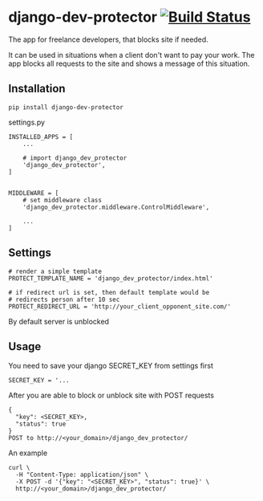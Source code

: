 django-dev-protector [![Build Status](https://travis-ci.org/ElusiveSpirit/django-dev-protector.svg?branch=master)](https://travis-ci.org/ElusiveSpirit/django-dev-protector)
====================
The app for freelance developers, that blocks site if needed.  

It can be used in situations when a client don't want to pay your work. The app blocks all requests to the site and shows a message of this situation.

Installation
------------
```
pip install django-dev-protector
```
settings.py
```
INSTALLED_APPS = [
    ...

    # import django_dev_protector
    'django_dev_protector',
]


MIDDLEWARE = [
    # set middleware class
    'django_dev_protector.middleware.ControlMiddleware',

    ...
]
```

Settings
--------
```
# render a simple template
PROTECT_TEMPLATE_NAME = 'django_dev_protector/index.html'

# if redirect url is set, then default template would be  
# redirects person after 10 sec
PROTECT_REDIRECT_URL = 'http://your_client_opponent_site.com/'
```
By default server is unblocked

Usage
-----
You need to save your django SECRET_KEY from settings first
```
SECRET_KEY = '...
```
After you are able to block or unblock site with POST requests
```
{
  "key": <SECRET_KEY>,
  "status": true
}
POST to http://<your_domain>/django_dev_protector/
```
An example
```
curl \
  -H "Content-Type: application/json" \
  -X POST -d '{"key": "<SECRET_KEY>", "status": true}' \
  http://<your_domain>/django_dev_protector/
```
